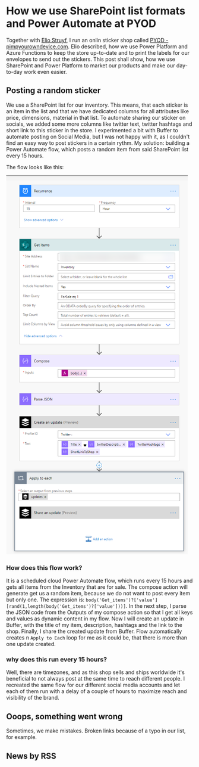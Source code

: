 # How we use SharePoint list formats and Power Automate at PYOD

Together with [Elio Struyf](https://www.eliostruyf.com), I run an onlin sticker shop called [PYOD - pimpyourowndevice.com](https://pyod.shop). Elio described, how we use Power Platform and Azure Functions to keep the store up-to-date and to print the labels for our envelopes to send out the stickers. This post shall show, how we use SharePoint and Power Platform to market our products and make our day-to-day work even easier. 

## Posting a random sticker

We use a SharePoint list for our inventory. This means, that each sticker is an item in the list and that we have dedicated columns for all attributes like price, dimensions, material in that list. To automate sharing our sticker on socials, we added some more columns like twitter text, twitter hashtags and short link to this sticker in the store. I experimented a bit with Buffer to automate posting on Social Media, but I was not happy with it, as I couldn't find an easy way to post stickers in a certain rythm. My solution: building a Power Automate flow, which posts a random item from said SharePoint list every 15 hours. 

The flow looks like this: 

![PYOD-twitter](https://github.com/LuiseFreese/blog/blob/main/media/pyod-twitter-flow-full.png)

### How does this flow work? 

It is a scheduled cloud Power Automate flow, which runs every 15 hours and gets all items from the Inventory that are for sale. The compose action will generate get us a random item, because we do not want to post every item but only one. The expression is: `body('Get_items')?['value'][rand(1,length(body('Get_items')?['value']))]`. In the next step, I parse the JSON code from the Outputs of my compose action so that I get all keys and values as dynamic content in my flow. Now I will create an update in Buffer, with the title of my item, description, hashtags and the link to the shop. Finally, I share the created update from Buffer. Flow automatically creates n `Apply to Each` loop for me as it could be, that there is more than one update created. 

### why does this run every 15 hours? 

Well, there are timezones, and as this shop sells and ships worldwide it's beneficial to not always post at the same time to reach different people. I recreated the same flow for our different social media accounts and let each of them run with a delay of a couple of hours to maximize reach and visibility of the brand. 

## Ooops, something went wrong

Sometimes, we make mistakes. Broken links because of a typo in our list, for example. 


## News by RSS
